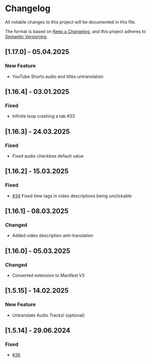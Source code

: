 # Changelog

All notable changes to this project will be documented in this file.

The format is based on [Keep a Changelog](https://keepachangelog.com/en/1.1.0/),
and this project adheres to [Semantic Versioning](https://semver.org/spec/v2.0.0.html).

## [1.17.0] - 05.04.2025

### New Feature

- YouTube Shorts audio and titles untranslation

## [1.16.4] - 03.01.2025

### Fixed

- Infinite loop crashing a tab #33

## [1.16.3] - 24.03.2025

### Fixed

- Fixed audio checkbox default value

## [1.16.2] - 15.03.2025

### Fixed

- [#34](https://github.com/zpix1/yt-anti-translate/issues/34) Fixed time tags in video descriptions being unclickable

## [1.16.1] - 08.03.2025

### Changed

- Added video description anti-translation

## [1.16.0] - 05.03.2025

### Changed

- Converted extension to Manifest V3

## [1.5.15] - 14.02.2025

### New Feature

- Untranslate Audio Tracks! (optional)

## [1.5.14] - 29.06.2024

### Fixed

- [#26](https://github.com/zpix1/yt-anti-translate/issues/26)
